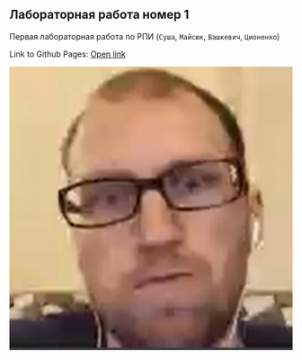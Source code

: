 ## Лабораторная работа номер 1

Первая лабораторная работа по РПИ
(```Суша```, ```Майсюк```, ```Вашкевич```, ```Ционенко```)

Link to Github Pages:
<a href="https://freyg4n.github.io/laba_1/templates/" target="_blank">Open link</a>

![Test Image 1](styles/images/123.jpg)
